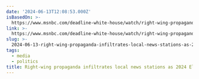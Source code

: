 ```yaml
---
date: '2024-06-13T12:08:53.000Z'
isBasedOn: >-
  https://www.msnbc.com/deadline-white-house/watch/right-wing-propaganda-infiltrates-local-news-stations-as-2024-election-ramps-up-212854853779
link: >-
  https://www.msnbc.com/deadline-white-house/watch/right-wing-propaganda-infiltrates-local-news-stations-as-2024-election-ramps-up-212854853779
slug: >-
  2024-06-13-right-wing-propaganda-infiltrates-local-news-stations-as-2024-election-ramp
tags:
  - media
  - politics
title: Right-wing propaganda infiltrates local news stations as 2024 Election ramp
---
```

 
